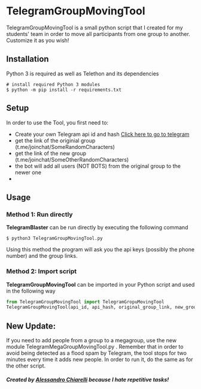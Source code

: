 # TelegramGroupMovingTool
TelegramGroupMovingTool is a small python script that I created for my students' team in order to move all participants from one group to another. Customize it as you wish!

## Installation
Python 3 is required as well as Telethon and its dependencies
```console
# install required Python 3 modules
$ python -m pip install -r requirements.txt
```

## Setup
In order to use the Tool, you first need to:
- Create your own Telegram api id and hash [Click here to go to telegram](https://my.telegram.org/)
- get the link of the originial group (t.me/joinchat/SomeRandomCharacters)
- get the link of the new group (t.me/joinchat/SomeOtherRandomCharacters)
- the bot will add all users (NOT BOTS) from the original group to the newer one
- 
## Usage
### Method 1: Run directly
**TelegramBlaster** can be run directly by executing the following command
```console
$ python3 TelegramGroupMovingTool.py
```
Using this method the program will ask you the api keys (possibly the phone number) and the group links.

### Method 2: Import script
**TelegramGroupMovingTool** can be imported in your Python script and used in the following way
```python
from TelegramGroupMovingTool import TelegramGropuMovingTool
TelegramGroupMovingTool(api_id, api_hash, original_group_link, new_group_link)
```

## New Update:

If you need to add people from a group to a megagroup, use the new module TelegramMegaGroupMovingTool.py . Remember that in order to avoid being detected as a flood spam by Telegram, the tool stops for two minutes every time it adds new people. In order to run it, do the same as for the other script.    

##### Created by [Alessandro Chiarelli](https://github.com/alexcarchiar) because I hate repetitive tasks!
